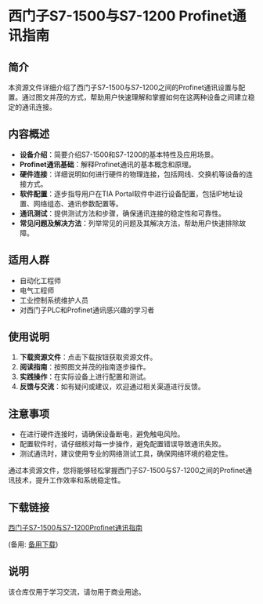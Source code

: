 # 西门子S7-1500与S7-1200 Profinet通讯指南

## 简介
本资源文件详细介绍了西门子S7-1500与S7-1200之间的Profinet通讯设置与配置。通过图文并茂的方式，帮助用户快速理解和掌握如何在这两种设备之间建立稳定的通讯连接。

## 内容概述
- **设备介绍**：简要介绍S7-1500和S7-1200的基本特性及应用场景。
- **Profinet通讯基础**：解释Profinet通讯的基本概念和原理。
- **硬件连接**：详细说明如何进行硬件的物理连接，包括网线、交换机等设备的连接方式。
- **软件配置**：逐步指导用户在TIA Portal软件中进行设备配置，包括IP地址设置、网络组态、通讯参数配置等。
- **通讯测试**：提供测试方法和步骤，确保通讯连接的稳定性和可靠性。
- **常见问题及解决方法**：列举常见的问题及其解决方法，帮助用户快速排除故障。

## 适用人群
- 自动化工程师
- 电气工程师
- 工业控制系统维护人员
- 对西门子PLC和Profinet通讯感兴趣的学习者

## 使用说明
1. **下载资源文件**：点击下载按钮获取资源文件。
2. **阅读指南**：按照图文并茂的指南逐步操作。
3. **实践操作**：在实际设备上进行配置和测试。
4. **反馈与交流**：如有疑问或建议，欢迎通过相关渠道进行反馈。

## 注意事项
- 在进行硬件连接时，请确保设备断电，避免触电风险。
- 配置软件时，请仔细核对每一步操作，避免配置错误导致通讯失败。
- 测试通讯时，建议使用专业的网络测试工具，确保网络环境的稳定性。

通过本资源文件，您将能够轻松掌握西门子S7-1500与S7-1200之间的Profinet通讯技术，提升工作效率和系统稳定性。

## 下载链接
[西门子S7-1500与S7-1200Profinet通讯指南]() 

(备用: [备用下载](https://pan.baidu.com/s/11m-fq5Lo82VdZzjK2FiJYw?pwd=1234))

## 说明

该仓库仅用于学习交流，请勿用于商业用途。
